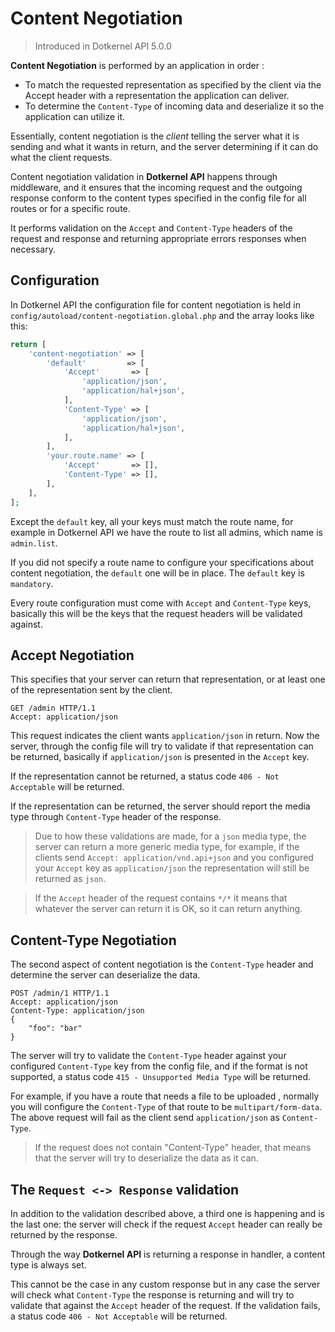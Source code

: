 # Content Negotiation

> Introduced in Dotkernel API 5.0.0

**Content Negotiation** is performed by an application in order :

- To match the requested representation as specified by the client via the Accept header with a representation the
  application can deliver.
- To determine the `Content-Type` of incoming data and deserialize it so the application can utilize it.

Essentially, content negotiation is the *client* telling the server what it is sending and what it wants in return, and
the server determining if it can do what the client requests.

Content negotiation validation in **Dotkernel API** happens through middleware, and it ensures that the incoming
request and the outgoing response conform to the content types specified in the config file for all routes or for a
specific route.

It performs validation on the `Accept` and `Content-Type` headers of the request and response and returning appropriate
errors responses when necessary.

## Configuration

In Dotkernel API the configuration file for content negotiation is held
in `config/autoload/content-negotiation.global.php`
and the array looks like this:

```php
return [
    'content-negotiation' => [
        'default'         => [
            'Accept'       => [
                'application/json',
                'application/hal+json',
            ],
            'Content-Type' => [
                'application/json',
                'application/hal+json',
            ],
        ],
        'your.route.name' => [
            'Accept'       => [],
            'Content-Type' => [],
        ],
    ],
];
```

Except the `default` key, all your keys must match the route name, for example in Dotkernel API we have the route to
list all admins, which name is `admin.list`.

If you did not specify a route name to configure your specifications about content negotiation, the `default` one will
be in place. The `default` key is `mandatory`.

Every route configuration must come with `Accept` and `Content-Type` keys, basically this will be the keys that the
request headers will be validated against.

## Accept Negotiation

This specifies that your server can return that representation, or at least one of the representation sent by the
client.

```shell
GET /admin HTTP/1.1
Accept: application/json
```

This request indicates the client wants `application/json` in return. Now the server, through the config file will try
to validate if that representation can be returned, basically if `application/json` is presented in the `Accept` key.

If the representation cannot be returned, a status code `406 - Not Acceptable` will be returned.

If the representation can be returned, the server should report the media type through `Content-Type` header of the
response.

> Due to how these validations are made, for a `json` media type, the server can return a more generic media type,
> for example, if the clients send `Accept: application/vnd.api+json` and you configured your `Accept` key
> as `application/json` the representation will still be returned as `json`.

> If the `Accept` header of the request contains `*/*` it means that whatever the server can return it is OK, so it can
> return anything.

## Content-Type Negotiation

The second aspect of content negotiation is the `Content-Type` header and determine the server can deserialize the data.

```shell
POST /admin/1 HTTP/1.1
Accept: application/json
Content-Type: application/json
{
    "foo": "bar"
}
```

The server will try to validate the `Content-Type` header against your configured `Content-Type` key from the config
file, and if the format is not supported, a status code `415 - Unsupported Media Type` will be returned.

For example, if you have a route that needs a file to be uploaded , normally you will configure the `Content-Type` of
that route to be `multipart/form-data`. The above request will fail as the client send `application/json` as
`Content-Type`.

> If the request does not contain "Content-Type" header, that means that the server will try to deserialize the data as
> it can.

## The `Request <-> Response` validation

In addition to the validation described above, a third one is happening and is the last one: the server will check if
the request `Accept` header can really be returned by the response.

Through the way **Dotkernel API** is returning a response in handler, a content type is always set.

This cannot be the case in any custom response but in any case the server will check what `Content-Type` the response is
returning and will try to validate that against the `Accept` header of the request.
If the validation fails, a status code `406 - Not Acceptable` will be returned.

